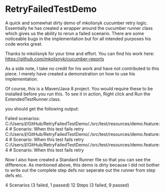 # RetryFailedTestDemo

A quick and somewhat dirty demo of mkolisnyk cucumber retry logic. 
Essentially he has created a wrapper around the cucumber runner class which gives us the ability to rerun a failed scenario.
There are some noticeable bugs in the implementation but for all intended purposes his code works great. 

Thanks to mkolisnyk for your time and effort. 
You can find his work here: https://github.com/mkolisnyk/cucumber-reports

As a side note,
I take no credit for his work and have not contributed to this piece.
I merely have created a demonstration on how to use his implementation.

Of course, this is a Maven/Java 8 project. You would require these to be installed before you run this. 
To see it in action, Right click and Run the ExtendedTestRunner.class. 

you should get the following output:

Failed scenarios:
C:/Users/****/****/GitHub/RetryFailedTestDemo/./src/test/resources/demo.feature:4 # Scenario: When this test fails retry
C:/Users/****/****/GitHub/RetryFailedTestDemo/./src/test/resources/demo.feature:4 # Scenario: When this test fails retry
C:/Users/****/****/GitHub/RetryFailedTestDemo/./src/test/resources/demo.feature:4 # Scenario: When this test fails retry

Now I also have created a Standard Runner file so that you can see the difference.
As mentioned above, this demo is dirty because I did not bother to write out the complete step defs nor seperate out the runner from step defs etc. 



4 Scenarios (3 failed, 1 passed)
12 Steps (3 failed, 9 passed)
